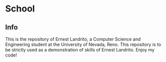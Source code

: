 School
======

Info
----
This is the repository of Ernest Landrito, a Computer Science and Engineering student at
the University of Nevada, Reno. This repository is to be strictly used as a demonstration
of skills of Ernest Landrito. Enjoy my code!